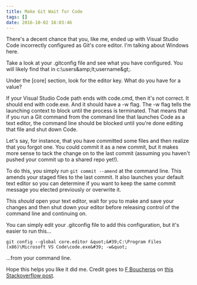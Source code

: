 ```yaml
---
title: Make Git Wait for Code
tags: []
date: 2016-10-02 16:03:46
---
```


There&#39;s a decent chance that you, like me, ended up with Visual Studio Code incorrectly configured as Git&#39;s core editor. I&#39;m talking about Windows here.

Take a look at your .gitconfig file and see what you have configured. You will likely find that in c:\users\&amp;lt;username&amp;gt;\.

Under the [core] section, look for the editor key. What do you have for a value?

If your Visual Studio Code path ends with code.cmd, then it&#39;s not correct. It should end with code.exe. And it should have a -w flag. The -w flag tells the launching context to block until the process is terminated. That means that if you run a Git command from the command line that launches Code as a text editor, the command line should be blocked until you&#39;re done editing that file and shut down Code.

Let&#39;s say, for instance, that you have committed some files and then realize that you forgot one. You could commit it as a new commit, but it makes more sense to tack the change on to the last commit (assuming you haven&#39;t pushed your commit up to a shared repo yet!).

To do this, you simply run `git commit --amend` at the command line. This amends your staged files to the last commit. It also launches your default text editor so you can determine if you want to keep the same commit message you elected previously or overwrite it.

This _should_&nbsp;open your text editor, wait for you to make and save your changes and then shut down your editor before releasing control of the command line and continuing on.

You can simply edit your .gitconfig file to add this configuration, but it&#39;s easier to run this...

`git config --global core.editor &quot;&#39;C:\Program Files (x86)\Microsoft VS Code\code.exe&#39; -w&quot;`

...from your command line.

Hope this helps you like it did me. Credit goes to [F Boucheros](http://stackoverflow.com/users/431072/f-boucheros) on [this Stackoverflow post](http://stackoverflow.com/questions/30024353/how-to-use-visual-studio-code-as-default-editor-for-git).